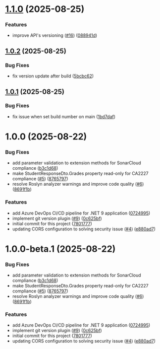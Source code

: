 # [1.1.0](https://github.com/henriquedesouzacarvalho/StudentGradesAPI/compare/v1.0.2...v1.1.0) (2025-08-25)


### Features

* improve API's versioning ([#16](https://github.com/henriquedesouzacarvalho/StudentGradesAPI/issues/16)) ([088941d](https://github.com/henriquedesouzacarvalho/StudentGradesAPI/commit/088941daefd3764eec0c703a46dce9adad258db3))

## [1.0.2](https://github.com/henriquedesouzacarvalho/StudentGradesAPI/compare/v1.0.1...v1.0.2) (2025-08-25)


### Bug Fixes

* fix version update after build ([5bcbc62](https://github.com/henriquedesouzacarvalho/StudentGradesAPI/commit/5bcbc62e32475f3b52719700ede467862c5ab269))

## [1.0.1](https://github.com/henriquedesouzacarvalho/StudentGradesAPI/compare/v1.0.0...v1.0.1) (2025-08-25)


### Bug Fixes

* fix issue when set build number on main ([1bd7daf](https://github.com/henriquedesouzacarvalho/StudentGradesAPI/commit/1bd7dafb7752b84b29cc67d92e89359a7cb7da12))

# 1.0.0 (2025-08-22)


### Bug Fixes

* add parameter validation to extension methods for SonarCloud compliance ([b3c1d68](https://github.com/henriquedesouzacarvalho/StudentGradesAPI/commit/b3c1d68df3f5204990a16317cfea27ffd35c49a8))
* make StudentResponseDto.Grades property read-only for CA2227 compliance ([#5](https://github.com/henriquedesouzacarvalho/StudentGradesAPI/issues/5)) ([8765797](https://github.com/henriquedesouzacarvalho/StudentGradesAPI/commit/8765797c3c3ae0e08701a098bf24a3dbdbc7b9af))
* resolve Roslyn analyzer warnings and improve code quality ([#6](https://github.com/henriquedesouzacarvalho/StudentGradesAPI/issues/6)) ([8691f1b](https://github.com/henriquedesouzacarvalho/StudentGradesAPI/commit/8691f1b633917dfed0d10099168d35f873f89eff))


### Features

* add Azure DevOps CI/CD pipeline for .NET 9 application ([0724995](https://github.com/henriquedesouzacarvalho/StudentGradesAPI/commit/0724995941bf06fc05889180b05474d0b156d602))
* implement git version plugin ([#9](https://github.com/henriquedesouzacarvalho/StudentGradesAPI/issues/9)) ([0c625bf](https://github.com/henriquedesouzacarvalho/StudentGradesAPI/commit/0c625bf0e860f8efaee1080e4a6bf97461717f0e))
* initial commit for this project ([7801777](https://github.com/henriquedesouzacarvalho/StudentGradesAPI/commit/7801777262290ec70647f47b4d45c9ffe95718ed))
* updating CORS configuration to solving security issue ([#4](https://github.com/henriquedesouzacarvalho/StudentGradesAPI/issues/4)) ([e880ad7](https://github.com/henriquedesouzacarvalho/StudentGradesAPI/commit/e880ad712140ac24e0f6f61b7ff56ba989af0004))

# 1.0.0-beta.1 (2025-08-22)


### Bug Fixes

* add parameter validation to extension methods for SonarCloud compliance ([b3c1d68](https://github.com/henriquedesouzacarvalho/StudentGradesAPI/commit/b3c1d68df3f5204990a16317cfea27ffd35c49a8))
* make StudentResponseDto.Grades property read-only for CA2227 compliance ([#5](https://github.com/henriquedesouzacarvalho/StudentGradesAPI/issues/5)) ([8765797](https://github.com/henriquedesouzacarvalho/StudentGradesAPI/commit/8765797c3c3ae0e08701a098bf24a3dbdbc7b9af))
* resolve Roslyn analyzer warnings and improve code quality ([#6](https://github.com/henriquedesouzacarvalho/StudentGradesAPI/issues/6)) ([8691f1b](https://github.com/henriquedesouzacarvalho/StudentGradesAPI/commit/8691f1b633917dfed0d10099168d35f873f89eff))


### Features

* add Azure DevOps CI/CD pipeline for .NET 9 application ([0724995](https://github.com/henriquedesouzacarvalho/StudentGradesAPI/commit/0724995941bf06fc05889180b05474d0b156d602))
* implement git version plugin ([#9](https://github.com/henriquedesouzacarvalho/StudentGradesAPI/issues/9)) ([0c625bf](https://github.com/henriquedesouzacarvalho/StudentGradesAPI/commit/0c625bf0e860f8efaee1080e4a6bf97461717f0e))
* initial commit for this project ([7801777](https://github.com/henriquedesouzacarvalho/StudentGradesAPI/commit/7801777262290ec70647f47b4d45c9ffe95718ed))
* updating CORS configuration to solving security issue ([#4](https://github.com/henriquedesouzacarvalho/StudentGradesAPI/issues/4)) ([e880ad7](https://github.com/henriquedesouzacarvalho/StudentGradesAPI/commit/e880ad712140ac24e0f6f61b7ff56ba989af0004))
